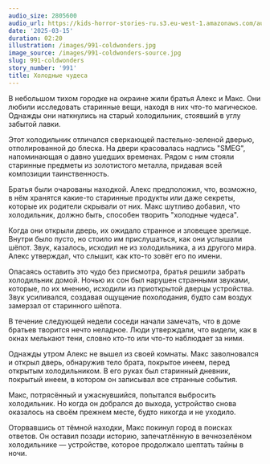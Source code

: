 ```yaml
---
audio_size: 2805600
audio_url: https://kids-horror-stories-ru.s3.eu-west-1.amazonaws.com/audio/991-coldwonders.mp3
date: '2025-03-15'
duration: 02:20
illustration: /images/991-coldwonders.jpg
image_source: /images/991-coldwonders-source.jpg
slug: 991-coldwonders
story_number: '991'
title: Холодные чудеса
---
```


В небольшом тихом городке на окраине жили братья Алекс и Макс. Они любили исследовать старинные вещи, находя в них что-то магическое. Однажды они наткнулись на старый холодильник, стоявший в углу забытой лавки.

Этот холодильник отличался сверкающей пастельно-зеленой дверью, отполированной до блеска. На двери красовалась надпись "SMEG", напоминающая о давно ушедших временах. Рядом с ним стояли старинные предметы из золотистого металла, придавая всей композиции таинственность.

Братья были очарованы находкой. Алекс предположил, что, возможно, в нём хранятся какие-то старинные продукты или даже секреты, которые их родители скрывали от них. Макс шутливо добавил, что холодильник, должно быть, способен творить "холодные чудеса".

Когда они открыли дверь, их ожидало странное и зловещее зрелище. Внутри было пусто, но стоило им прислушаться, как они услышали шёпот. Звук, казалось, исходил не из холодильника, а из другого мира. Алекс утверждал, что слышит, как кто-то зовёт его по имени.

Опасаясь оставить это чудо без присмотра, братья решили забрать холодильник домой. Ночью их сон был нарушен странными звуками, которые, по их мнению, исходили из приоткрытой дверцы устройства. Звук усиливался, создавая ощущение похолодания, будто сам воздух замерзал от старинного шёпота.

В течение следующей недели соседи начали замечать, что в доме братьев творится нечто неладное. Люди утверждали, что видели, как в окнах мелькают тени, словно кто-то или что-то наблюдает за ними.

Однажды утром Алекс не вышел из своей комнаты. Макс заволновался и открыл дверь, обнаружив тело брата, покрытое инеем, перед открытым холодильником. В его руках был старинный дневник, покрытый инеем, в котором он записывал все странные события.

Макс, потрясённый и ужаснувшийся, попытался выбросить холодильник. Но когда он добрался до выхода, устройство снова оказалось на своём прежнем месте, будто никогда и не уходило.

Оторвавшись от тёмной находки, Макс покинул город в поисках ответов. Он оставил позади историю, запечатлённую в вечнозелёном холодильнике — устройстве, которое продолжало шептать тайны в ночи.